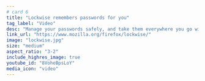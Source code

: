 ```yaml
---
# card 6
title: "Lockwise remembers passwords for you"
tag_label: "Video"
desc: "Manage your passwords safely, and take them everywhere you go with Firefox Lockwise."
link_url: "https://www.mozilla.org/firefox/lockwise/"
image: "lockwise.jpg"
size: "medium"
aspect_ratio: "3-2"
include_highres_image: true
youtube_id: "8VoheBpsLoY"
media_icon: "video"
---
```

